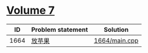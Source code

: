 # [Volume 7](http://poj.org/problemlist?volume=7)


| ID   | Problem statement                     | Solution                       |
|------|---------------------------------------|--------------------------------|
| 1664 | [放苹果](http://poj.org/problem?id=1664) | [1664/main.cpp](1664/main.cpp) |

